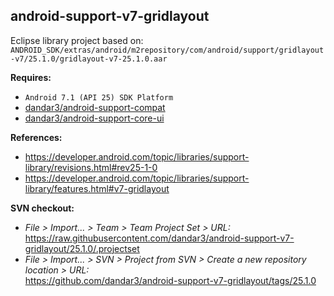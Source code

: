 ## android-support-v7-gridlayout

Eclipse library project based on:<br/>
`ANDROID_SDK/extras/android/m2repository/com/android/support/gridlayout-v7/25.1.0/gridlayout-v7-25.1.0.aar`<br/>

**Requires:**
- `Android 7.1 (API 25) SDK Platform`
- [dandar3/android-support-compat](https://github.com/dandar3/android-support-compat/tree/25.1.0)
- [dandar3/android-support-core-ui](https://github.com/dandar3/android-support-core-ui/tree/25.1.0)

**References:**
- https://developer.android.com/topic/libraries/support-library/revisions.html#rev25-1-0
- https://developer.android.com/topic/libraries/support-library/features.html#v7-gridlayout

**SVN checkout:**
- _File > Import... > Team > Team Project Set > URL:_<br/>
  https://raw.githubusercontent.com/dandar3/android-support-v7-gridlayout/25.1.0/.projectset
- _File > Import... > SVN > Project from SVN > Create a new repository location > URL:_<br/> 
  https://github.com/dandar3/android-support-v7-gridlayout/tags/25.1.0